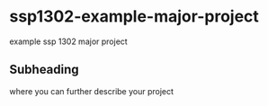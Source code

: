# ssp1302-example-major-project
example ssp 1302 major project

## Subheading 
where you can further describe your project
